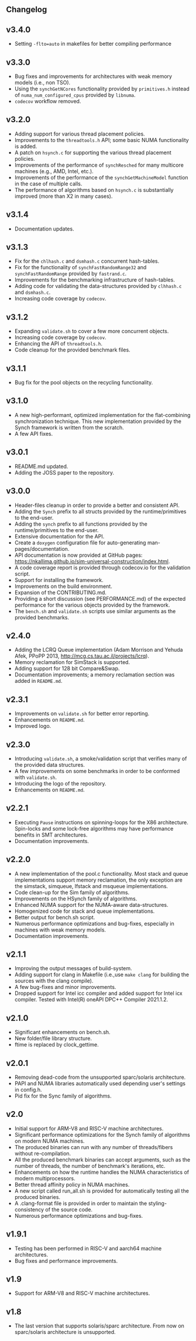Changelog
---------

v3.4.0
------
- Setting `-flto=auto` in makefiles for better compiling performance

v3.3.0
------
- Bug fixes and improvements for architectures with weak memory models (i.e., non TSO).
- Using the `synchGetNCores` functionality provided by `primitives.h` instead of `numa_num_configured_cpus` provided by `libnuma`.
- `codecov` workflow removed.

v3.2.0
------
- Adding support for various thread placement policies. 
- Improvements to the `threadtools.h` API; some basic NUMA functionality is added.
- A patch on `hsynch.c` for supporting the various thread placement policies.
- Improvements of the performance of `synchResched` for many multicore machines (e.g., AMD, Intel, etc.).
- Improvements of the performance of the `synchGetMachineModel` function in the case of multiple calls.
- The performance of algorithms based on `hsynch.c` is substantially improved (more than X2 in many cases).

v3.1.4
------
- Documentation updates.

v3.1.3
------
- Fix for the `chlhash.c` and `dsmhash.c` concurrent hash-tables. 
- Fix for the functionality of `synchFastRandomRange32` and `synchFastRandomRange` provided by `fastrand.c`.
- Improvements for the benchmarking infrastructure of hash-tables.
- Adding code for validating the data-structures provided by `clhhash.c` and `dsmhash.c`.
- Increasing code coverage by `codecov`.

v3.1.2
------
- Expanding `validate.sh` to cover a few more concurrent objects.
- Increasing code coverage by `codecov`.
- Enhancing the API of `threadtools.h`.
- Code cleanup for the provided benchmark files.

v3.1.1
------
- Bug fix for the pool objects on the recycling functionality.

v3.1.0
------
- A new high-performant, optimized implementation for the flat-combining synchronization technique. This new implementation provided by the Synch framework is written from the scratch.
- A few API fixes.

v3.0.1
------
- README.md updated.
- Adding the JOSS paper to the repository.

v3.0.0
------
- Header-files cleanup in order to provide a better and consistent API.
- Adding the `Synch` prefix to all structs provided by the runtime/primitives to the end-user.
- Adding the `synch` prefix to all functions provided by the runtime/primitives to the end-user.
- Extensive documentation for the API.
- Create a `doxygen` configuration file for auto-generating man-pages/documentation.
- API documentation is now provided at GitHub pages: https://nkallima.github.io/sim-universal-construction/index.html.
- A code coverage report is provided through codecov.io for the validation script.
- Support for installing the framework.
- Improvements on the build environment.
- Expansion of the CONTRIBUTING.md.
- Providing a short discussion (see PERFORMANCE.md) of the expected performance for the various objects provided by the framework.
- The `bench.sh` and `validate.sh` scripts use similar arguments as the provided benchmarks.

v2.4.0
------
- Adding the LCRQ Queue implementation (Adam Morrison and Yehuda Afek, PPoPP 2013, http://mcg.cs.tau.ac.il/projects/lcrq).
- Memory reclamation for SimStack is supported.
- Adding support for 128 bit Compare&Swap.
- Documentation improvements; a memory reclamation section was added in `README.md`.

v2.3.1
------
- Improvements on `validate.sh` for better error reporting.
- Enhancements on `README.md`.
- Improved logo.

v2.3.0
------
- Introducing `validate.sh`, a smoke/validation script that verifies many of the provided data structures.
- A few improvements on some benchmarks in order to be conformed with `validate.sh`.
- Introducing the logo of the repository.
- Enhancements on `README.md`.

v2.2.1
------
- Executing `Pause` instructions on spinning-loops for the X86 architecture. Spin-locks and some lock-free algorithms may have performance benefits in SMT architectures.  
- Documentation improvements.

v2.2.0
------
- A new implementation of the pool.c functionality. Most stack and queue implementations support memory reclamation, the only exception are the simstack, simqueue, lfstack and msqueue implementations.
- Code clean-up for the Sim family of algorithms.
- Improvements on the HSynch family of algorithms.
- Enhanced NUMA support for the NUMA-aware data-structures.
- Homogenized code for stack and queue implementations.
- Better output for bench.sh script.
- Numerous performance optimizations and bug-fixes, especially in machines with weak memory models.
- Documentation improvements.

v2.1.1
------
- Improving the output messages of build-system.
- Adding support for clang in Makefile (i.e.,use `make clang` for building the sources with the clang compile).
- A few bug-fixes and minor improvements.
- Dropped support for Intel icc compiler and added support for Intel icx compiler. Tested with Intel(R) oneAPI DPC++ Compiler 2021.1.2.

v2.1.0
------
- Significant enhancements on bench.sh.
- New folder/file library structure.
- ftime is replaced by clock_gettime.

v2.0.1
------
- Removing dead-code from the unsupported sparc/solaris architecture.
- PAPI and NUMA libraries automatically used depending user's settings in config.h.
- Pid fix for the Sync family of algorithms.

v2.0
----
- Initial support for ARM-V8 and RISC-V machine architectures.
- Significant performance optimizations for the Synch family of algorithms on modern NUMA machines.
- The produced binaries can run with any number of threads/fibers without re-compilation.
- All the produced benchmark binaries can accept arguments, such as the number of threads, the number of benchmark's iterations, etc.
- Enhancements on how the runtime handles the NUMA characteristics of modern multiprocessors.
- Better thread affinity policy in NUMA machines.
- A new script called run_all.sh is provided for automatically testing all the produced binaries.
- A .clang-format file is provided in order to maintain the styling-consistency of the source code.
- Numerous performance optimizations and bug-fixes.

v1.9.1
------
- Testing has been performed in RISC-V and aarch64 machine architectures.
- Bug fixes and performance improvements.

v1.9
----
- Support for ARM-V8 and RISC-V machine architectures.

v1.8
----
- The last version that supports solaris/sparc architecture. From now on sparc/solaris architecture is unsupported.

